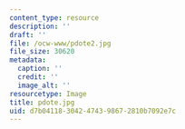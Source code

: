 ```yaml
---
content_type: resource
description: ''
draft: ''
file: /ocw-www/pdote2.jpg
file_size: 30620
metadata:
  caption: ''
  credit: ''
  image_alt: ''
resourcetype: Image
title: pdote.jpg
uid: d7b04118-3042-4743-9867-2810b7092e7c
---
```

